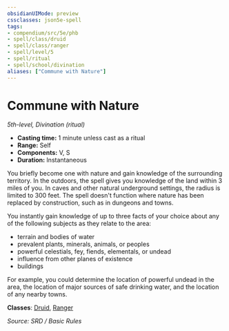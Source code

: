 ```yaml
---
obsidianUIMode: preview
cssclasses: json5e-spell
tags:
- compendium/src/5e/phb
- spell/class/druid
- spell/class/ranger
- spell/level/5
- spell/ritual
- spell/school/divination
aliases: ["Commune with Nature"]
---
```

# Commune with Nature
*5th-level, Divination (ritual)*  

- **Casting time:** 1 minute unless cast as a ritual
- **Range:** Self
- **Components:** V, S
- **Duration:** Instantaneous

You briefly become one with nature and gain knowledge of the surrounding territory. In the outdoors, the spell gives you knowledge of the land within 3 miles of you. In caves and other natural underground settings, the radius is limited to 300 feet. The spell doesn't function where nature has been replaced by construction, such as in dungeons and towns.

You instantly gain knowledge of up to three facts of your choice about any of the following subjects as they relate to the area:

- terrain and bodies of water  
- prevalent plants, minerals, animals, or peoples  
- powerful celestials, fey, fiends, elementals, or undead  
- influence from other planes of existence  
- buildings  

For example, you could determine the location of powerful undead in the area, the location of major sources of safe drinking water, and the location of any nearby towns.

**Classes**: [Druid](dnd5e-markdown-main/compendium/classes/druid.md), [Ranger](ranger.md)

*Source: SRD / Basic Rules*